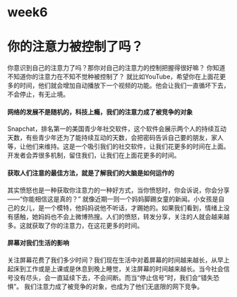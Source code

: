 # week6
# 你的注意力被控制了吗？
你意识到自己的注意力了吗？那你对自己的注意力的控制把握得很好嘛？
你知道不知道你的注意力在不知不觉种被控制了？
就比如YouTube，希望你在上面花更多的时间，他们就会增加自动播放下一个视频的功能。他会让我们一直循坏下去，不会停止，有无止境。
#### 网络的发展不是随机的，科技上瘾，我们的注意力成了被竞争的对象
Snapchat，排名第一的美国青少年社交软件，这个软件会展示两个人的持续互动天数，有些青少年还为了能持续互动的天数，会把密码告诉自己要的朋友，家人等，让他们来维持。这是一个吸引我们的社交软件，让我们花更多的时间在上面。开发者会弄很多机制，留住我们，让我们在上面花更多的时间。
#### 获取人们注意的最佳方法，就是了解我们的大脑是如何运作的
其实愤怒也是一种获取你注意力的一种好方式，当你愤怒时，你会诉说，你会分享——“你能相信这是真的？” 就像近期一则一个妈妈脚踢女童的新闻。小女孩是自己的女儿，是一个模特，他妈妈说他不听话，才踢她的。如果我们看到，情绪上没有感触，她妈妈也不会上微博热搜。人们的愤怒，转发分享，关注的人就会越来越多。这就获取了你的注意力，在这花更多的时间。
#### 屏幕对我们生活的影响
关注屏幕花费了我们多少时间？我们现在生活中对着屏幕的时间越来越长，从早上起床到工作或是上课或是休息到晚上睡觉，关注屏幕的时间越来越长。当今社会信号没有尽头，会一直延续下去，不会间断。而当“停止信号”时，我们会“错失恐惧”。
我们注意力成了被竞争的对象，也成为了他们无底限的网下竞争。